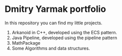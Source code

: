 # Dmitry Yarmak portfolio
In this repository you can find my little projects.
1) Arkanoid in C++, developed using the ECS pattern.
2) Java Pipeline, developed using the pipeline pattern
3) MathPackage
4) Some Algorithms and data structures.
